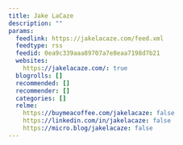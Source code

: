 ```yaml
---
title: Jake LaCaze
description: ""
params:
  feedlink: https://jakelacaze.com/feed.xml
  feedtype: rss
  feedid: 0ea9c339aaa89707a7e8eaa7198d7b21
  websites:
    https://jakelacaze.com/: true
  blogrolls: []
  recommended: []
  recommender: []
  categories: []
  relme:
    https://buymeacoffee.com/jakelacaze: false
    https://linkedin.com/in/jakelacaze: false
    https://micro.blog/jakelacaze: false
---
```

